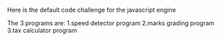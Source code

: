 Here is the default code challenge for the javascript engine


The 3 programs are:
1.speed detector program
2.marks grading program
3.tax calculator program